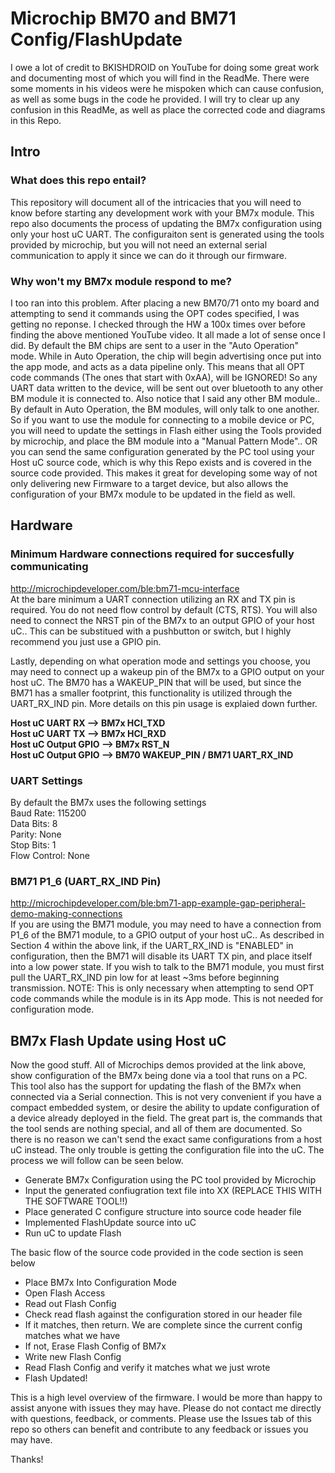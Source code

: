 # Microchip BM70 and BM71 Config/FlashUpdate
I owe a lot of credit to BKISHDROID on YouTube for doing some great work and documenting most of which you will find in the ReadMe. There were some moments in his videos were he mispoken which can cause confusion, as well as some bugs in the code he provided. I will try to clear up any confusion in this ReadMe, as well as place the corrected code and diagrams in this Repo.

## Intro
### What does this repo entail?
This repository will document all of the intricacies that you will need to know before starting any development work with your BM7x module. This repo also documents the process of updating the BM7x configuration using only your host uC UART. The configuraiton sent is generated using the tools provided by microchip, but you will not need an external serial communication to apply it since we can do it through our firmware.

### Why won't my BM7x module respond to me?
I too ran into this problem. After placing a new BM70/71 onto my board and attempting to send it commands using the OPT codes specified, I was getting no reponse. I checked through the HW a 100x times over before finding the above mentioned YouTube video. It all made a lot of sense once I did. By default the BM chips are sent to a user in the "Auto Operation" mode. While in Auto Operation, the chip will begin advertising once put into the app mode, and acts as a data pipeline only. This means that all OPT code commands (The ones that start with 0xAA), will be IGNORED! So any UART data written to the device, will be sent out over bluetooth to any other BM module it is connected to. Also notice that I said any other BM module.. By default in Auto Operation, the BM modules, will only talk to one another. So if you want to use the module for connecting to a mobile device or PC, you will need to update the settings in Flash either using the Tools provided by microchip, and place the BM module into a "Manual Pattern Mode".. OR you can send the same configuration generated by the PC tool using your Host uC source code, which is why this Repo exists and is covered in the source code provided. This makes it great for developing some way of not only delivering new Firmware to a target device, but also allows the configuration of your BM7x module to be updated in the field as well.

## Hardware
### Minimum Hardware connections required for succesfully communicating
http://microchipdeveloper.com/ble:bm71-mcu-interface </br>
At the bare minimum a UART connection utilizing an RX and TX pin is required. You do not need flow control by default (CTS, RTS). You will also need to connect the NRST pin of the BM7x to an output GPIO of your host uC.. This can be substitued with a pushbutton or switch, but I highly recommend you just use a GPIO pin.

Lastly, depending on what operation mode and settings you choose, you may need to connect up a wakeup pin of the BM7x to a GPIO output on your host uC. The BM70 has a WAKEUP_PIN that will be used, but since the BM71 has a smaller footprint, this functionality is utilized through the UART_RX_IND pin. More details on this pin usage is explaied down further.

**Host uC UART RX       -->   BM7x HCI_TXD**</br>
**Host uC UART TX       -->   BM7x HCI_RXD**</br>
**Host uC Output GPIO   -->   BM7x RST_N**</br>
**Host uC Output GPIO   -->   BM70 WAKEUP_PIN  /  BM71 UART_RX_IND**</br>

### UART Settings
By default the BM7x uses the following settings</br>
Baud Rate:	115200</br>
Data Bits:	8</br>
Parity:	None</br>
Stop Bits:	1</br>
Flow Control:	None</br>

### BM71 P1_6 (UART_RX_IND Pin)
http://microchipdeveloper.com/ble:bm71-app-example-gap-peripheral-demo-making-connections </br>
If you are using the BM71 module, you may need to have a connection from P1_6 of the BM71 module, to a GPIO output of your host uC.. As described in Section 4 within the above link, if the UART_RX_IND is "ENABLED" in configuration, then the BM71 will disable its UART TX pin, and place itself into a low power state. If you wish to talk to the BM71 module, you must first pull the UART_RX_IND pin low for at least ~3ms before beginning transmission. NOTE: This is only necessary when attempting to send OPT code commands while the module is in its App mode. This is not needed for configuration mode.

## BM7x Flash Update using Host uC
Now the good stuff. All of Microchips demos provided at the link above, show configuration of the BM7x being done via a tool that runs on a PC. This tool also has the support for updating the flash of the BM7x when connected via a Serial connection. This is not very convenient if you have a compact embedded system, or desire the ability to update configuration of a device already deployed in the field. The great part is, the commands that the tool sends are nothing special, and all of them are documented. So there is no reason we can't send the exact same configurations from a host uC instead. The only trouble is getting the configuration file into the uC. The process we will follow can be seen below.
- Generate BM7x Configuration using the PC tool provided by Microchip
- Input the generated confiugration text file into XX (REPLACE THIS WITH THE SOFTWARE TOOL!!)
- Place generated C configure structure into source code header file
- Implemented FlashUpdate source into uC
- Run uC to update Flash

The basic flow of the source code provided in the code section is seen below
- Place BM7x Into Configuration Mode
- Open Flash Access
- Read out Flash Config
- Check read flash against the configuration stored in our header file
- If it matches, then return. We are complete since the current config matches what we have
- If not, Erase Flash Config of BM7x
- Write new Flash Config
- Read Flash Config and verify it matches what we just wrote
- Flash Updated!

This is a high level overview of the firmware. I would be more than happy to assist anyone with issues they may have. Please do not contact me directly with questions, feedback, or comments. Please use the Issues tab of this repo so others can benefit and contribute to any feedback or issues you may have.

Thanks!
